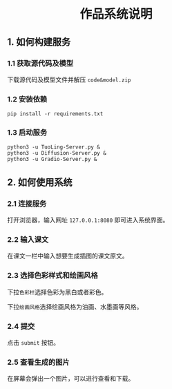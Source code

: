 # <center>作品系统说明</center>

## 1. 如何构建服务

### 1.1 获取源代码及模型
下载源代码及模型文件并解压 `code&model.zip`

### 1.2 安装依赖

```
pip install -r requirements.txt
```

### 1.3 启动服务

```
python3 -u TuoLing-Server.py & 
python3 -u Diffusion-Server.py & 
python3 -u Gradio-Server.py & 
```

## 2. 如何使用系统

### 2.1 连接服务

打开浏览器，输入网址 `127.0.0.1:8080` 即可进入系统界面。

### 2.2 输入课文

在课文一栏中输入想要生成插图的课文原文。

### 2.3 选择色彩样式和绘画风格

下拉`色彩栏`选择色彩为黑白或者彩色。

下拉`绘画风格`选择绘画风格为油画、水墨画等风格。

### 2.4 提交

点击 `submit` 按钮。

### 2.5 查看生成的图片

在屏幕会弹出一个图片，可以进行查看和下载。